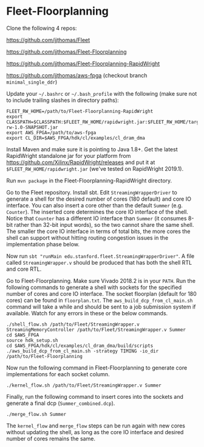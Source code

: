 # Fleet-Floorplanning

Clone the following 4 repos:

https://github.com/jjthomas/Fleet

https://github.com/jjthomas/Fleet-Floorplanning

https://github.com/jjthomas/Fleet-Floorplanning-RapidWright

https://github.com/jjthomas/aws-fpga (checkout branch `minimal_single_ddr`)

Update your `~/.bashrc` or `~/.bash_profile` with the following (make sure not to include trailing slashes in directory paths):

```
FLEET_RW_HOME=/path/to/Fleet-Floorplanning-RapidWright
export CLASSPATH=$CLASSPATH:$FLEET_RW_HOME/rapidwright.jar:$FLEET_RW_HOME/target/fleet-rw-1.0-SNAPSHOT.jar
export AWS_FPGA=/path/to/aws-fpga
export CL_DIR=$AWS_FPGA/hdk/cl/examples/cl_dram_dma
```

Install Maven and make sure it is pointing to Java 1.8+. 
Get the latest RapidWright standalone jar for your platform from https://github.com/Xilinx/RapidWright/releases
and put it at `$FLEET_RW_HOME/rapidwright.jar` (we've tested on RapidWright 2019.1).

Run `mvn package` in the Fleet-Floorplanning-RapidWright directory.

Go to the Fleet repository. Install sbt. Edit `StreamingWrapperDriver` to generate a shell for the desired number of cores (180 default) and core IO interface. You can also insert a core other than the default `Summer` (e.g. `Counter`). The inserted core determines the core IO interface of the shell. Notice that `Counter` has a different IO interface than `Summer` (it consumes 8-bit rather than 32-bit input words), so the two cannot share the same shell. The smaller the core IO interface in terms of total bits, the more cores the shell can support without hitting routing congestion issues in the implementation phase below.

Now run `sbt "runMain edu.stanford.fleet.StreamingWrapperDriver"`. A file called `StreamingWrapper.v` should be produced that has both the shell RTL and core RTL.

Go to Fleet-Floorplanning. Make sure Vivado 2018.2 is in your `PATH`. Run the following commands to generate a shell with sockets for the specified number of cores and core IO interface. The socket floorplan (default for 180 cores) can be found in `floorplan.txt`. The `aws_build_dcp_from_cl_main.sh` command will take a while and should be sent to a job submission system if available. Watch for any errors in these or the below commands.

```
./shell_flow.sh /path/to/Fleet/StreamingWrapper.v StreamingMemoryController /path/to/Fleet/StreamingWrapper.v Summer
cd $AWS_FPGA
source hdk_setup.sh
cd $AWS_FPGA/hdk/cl/examples/cl_dram_dma/build/scripts
./aws_build_dcp_from_cl_main.sh -strategy TIMING -io_dir /path/to/Fleet-Floorplanning
```

Now run the following command in Fleet-Floorplanning to generate core implementations for each socket column.

```
./kernel_flow.sh /path/to/Fleet/StreamingWrapper.v Summer
```

Finally, run the following command to insert cores into the sockets and generate a final dcp (`Summer_combined.dcp`).

```
./merge_flow.sh Summer
```

The `kernel_flow` and `merge_flow` steps can be run again with new cores without updating the shell, as long as the core IO interface and desired number of cores remains the same.
